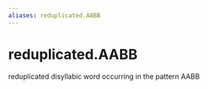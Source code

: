 ```yaml
---
aliases: reduplicated.AABB
---
```

# reduplicated.AABB

reduplicated disyllabic word occurring in the pattern AABB